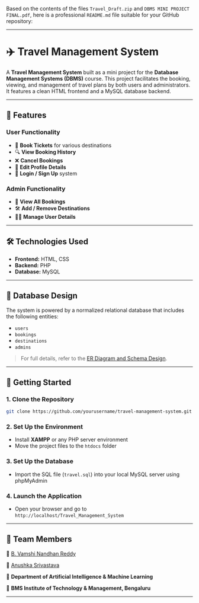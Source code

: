 Based on the contents of the files `Travel_Draft.zip` and `DBMS MINI PROJECT FINAL.pdf`, here is a professional `README.md` file suitable for your GitHub repository:

---

# ✈️ Travel Management System

A **Travel Management System** built as a mini project for the **Database Management Systems (DBMS)** course. This project facilitates the booking, viewing, and management of travel plans by both users and administrators. It features a clean HTML frontend and a MySQL database backend.

---

## 📌 Features

### User Functionality

* 🧾 **Book Tickets** for various destinations
* 🔍 **View Booking History**
* ❌ **Cancel Bookings**
* 🧑 **Edit Profile Details**
* 🔐 **Login / Sign Up** system

### Admin Functionality

* 📄 **View All Bookings**
* 🛠 **Add / Remove Destinations**
* 🧑‍💻 **Manage User Details**

---

## 🛠️ Technologies Used

* **Frontend:** HTML, CSS
* **Backend:** PHP
* **Database:** MySQL

---

## 🧩 Database Design

The system is powered by a normalized relational database that includes the following entities:

* `users`
* `bookings`
* `destinations`
* `admins`

> For full details, refer to the [ER Diagram and Schema Design](./DBMS%20MINI%20PROJECT%20FINAL.pdf).

---

## 🚀 Getting Started

### 1. Clone the Repository

```bash
git clone https://github.com/yourusername/travel-management-system.git
```

### 2. Set Up the Environment

* Install **XAMPP** or any PHP server environment
* Move the project files to the `htdocs` folder

### 3. Set Up the Database

* Import the SQL file (`travel.sql`) into your local MySQL server using phpMyAdmin

### 4. Launch the Application

* Open your browser and go to `http://localhost/Travel_Management_System`

---

## 👥 Team Members   

🚀 [B. Vamshi Nandhan Reddy](https://github.com/VamshiNandhanReddy) 

🚀 [Anushka Srivastava](https://github.com/anushka073) 


📍 **Department of Artificial Intelligence & Machine Learning**  

📍 **BMS Institute of Technology & Management, Bengaluru** 

---


